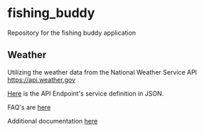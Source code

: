# fishing_buddy
Repository for the fishing buddy application

## Weather
Utilizing the weather data from the National Weather Service API https://api.weather.gov

[Here](https://api.weather.gov/openapi.json) is the API Endpoint's service definition in JSON.

FAQ's are [here](https://weather-gov.github.io/api/general-faqs)

Additional documentation [here](https://www.weather.gov/documentation/services-web-api)
